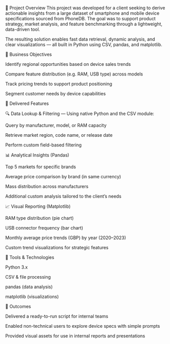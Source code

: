 📘 Project Overview
This project was developed for a client seeking to derive actionable insights from a large dataset of smartphone and mobile device specifications sourced from PhoneDB. The goal was to support product strategy, market analysis, and feature benchmarking through a lightweight, data-driven tool.

The resulting solution enables fast data retrieval, dynamic analysis, and clear visualizations — all built in Python using CSV, pandas, and matplotlib.



🧩 Business Objectives

Identify regional opportunities based on device sales trends

Compare feature distribution (e.g. RAM, USB type) across models

Track pricing trends to support product positioning

Segment customer needs by device capabilities



🔧 Delivered Features

🔍 Data Lookup & Filtering — Using native Python and the CSV module:

Query by manufacturer, model, or RAM capacity

Retrieve market region, code name, or release date

Perform custom field-based filtering



📊 Analytical Insights (Pandas)

Top 5 markets for specific brands

Average price comparison by brand (in same currency)

Mass distribution across manufacturers

Additional custom analysis tailored to the client’s needs



📈 Visual Reporting (Matplotlib)

RAM type distribution (pie chart)

USB connector frequency (bar chart)

Monthly average price trends (GBP) by year (2020–2023)

Custom trend visualizations for strategic features




🧰 Tools & Technologies

Python 3.x

CSV & file processing

pandas (data analysis)

matplotlib (visualizations)




💼 Outcomes

Delivered a ready-to-run script for internal teams

Enabled non-technical users to explore device specs with simple prompts

Provided visual assets for use in internal reports and presentations
